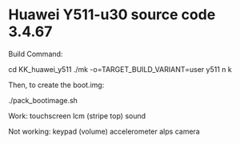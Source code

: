# Huawei Y511-u30 source code 3.4.67
Build Command:

cd KK_huawei_y511 ./mk -o=TARGET_BUILD_VARIANT=user y511 n k

Then, to create the boot.img:

./pack_bootimage.sh

Work:
touchscreen
lcm (stripe top)
sound

Not working:
keypad (volume)
accelerometer
alps
camera
